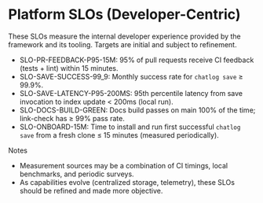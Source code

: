# Platform SLOs (Developer-Centric)

These SLOs measure the internal developer experience provided by the framework and its tooling. Targets are initial and subject to refinement.

- SLO-PR-FEEDBACK-P95-15M: 95% of pull requests receive CI feedback (tests + lint) within 15 minutes.
- SLO-SAVE-SUCCESS-99_9: Monthly success rate for `chatlog save` ≥ 99.9%.
- SLO-SAVE-LATENCY-P95-200MS: 95th percentile latency from save invocation to index update \< 200ms (local run).
- SLO-DOCS-BUILD-GREEN: Docs build passes on main 100% of the time; link-check has ≥ 99% pass rate.
- SLO-ONBOARD-15M: Time to install and run first successful `chatlog save` from a fresh clone ≤ 15 minutes (measured periodically).

Notes

- Measurement sources may be a combination of CI timings, local benchmarks, and periodic surveys.
- As capabilities evolve (centralized storage, telemetry), these SLOs should be refined and made more objective.
